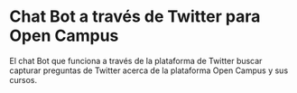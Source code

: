# Chat Bot a través de Twitter para Open Campus
El chat Bot que funciona a través de la plataforma de Twitter buscar capturar preguntas de Twitter acerca de la plataforma Open Campus y sus cursos.
